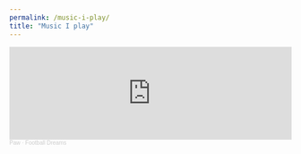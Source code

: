 ```yaml
---
permalink: /music-i-play/
title: "Music I play"
---
```


<div markdown = "0">
    <iframe width="100%" height="166" scrolling="no" frameborder="no" allow="autoplay" src="https://w.soundcloud.com/player/?url=https%3A//api.soundcloud.com/tracks/1029546835&color=%230066cc&auto_play=false&hide_related=false&show_comments=true&show_user=true&show_reposts=false&show_teaser=true"></iframe><div style="font-size: 10px; color: #cccccc;line-break: anywhere;word-break: normal;overflow: hidden;white-space: nowrap;text-overflow: ellipsis; font-family: Interstate,Lucida Grande,Lucida Sans Unicode,Lucida Sans,Garuda,Verdana,Tahoma,sans-serif;font-weight: 100;"><a href="https://soundcloud.com/user-405504479" title="Paw" target="_blank" style="color: #cccccc; text-decoration: none;">Paw</a> · <a href="https://soundcloud.com/user-405504479/football-dreams" title="Football Dreams" target="_blank" style="color: #cccccc; text-decoration: none;">Football Dreams</a></div>
</div>


